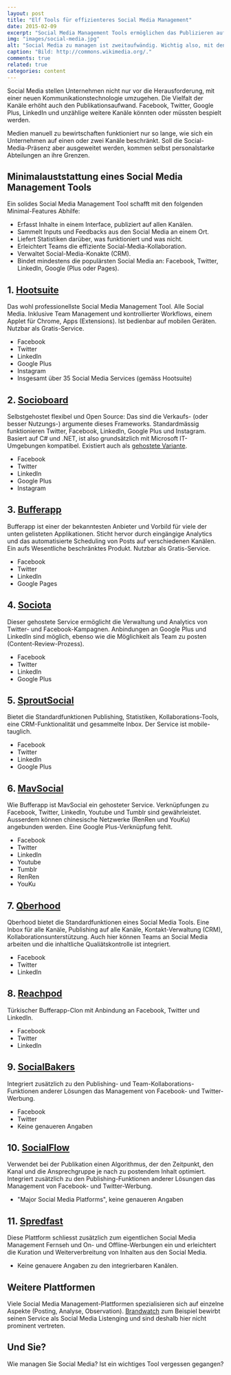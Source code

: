 ```yaml
---
layout: post
title: "Elf Tools für effizienteres Social Media Management"
date: 2015-02-09
excerpt: "Social Media Management Tools ermöglichen das Publizieren auf mehreren Kanälen, liefern Statistiken, sammeln Inputs an einem Ort und ermöglichen Teams einen effizienten Social Media Workflow."
img: "images/social-media.jpg"
alt: "Social Media zu managen ist zweitaufwändig. Wichtig also, mit den richtigen Tools zu arbeiten."
caption: "Bild: http://commons.wikimedia.org/."
comments: true
related: true
categories: content
---
```


Social Media stellen Unternehmen nicht nur vor die Herausforderung, mit einer neuen Kommunikationstechnologie umzugehen. Die Vielfalt der Kanäle erhöht auch den Publikationsaufwand. Facebook, Twitter, Google Plus, LinkedIn und unzählige weitere Kanäle könnten oder müssten bespielt werden. 

Medien manuell zu bewirtschaften funktioniert nur so lange, wie sich ein Unternehmen auf einen oder zwei Kanäle beschränkt. Soll die Social-Media-Präsenz aber ausgeweitet werden, kommen selbst personalstarke Abteilungen an ihre Grenzen. 

## Minimalauststattung eines Social Media Management Tools

Ein solides Social Media Management Tool schafft mit den folgenden Minimal-Features Abhilfe: 

- Erfasst Inhalte in einem Interface, publiziert auf allen Kanälen.
- Sammelt Inputs und Feedbacks aus den Social Media an einem Ort.
- Liefert Statistiken darüber, was funktioniert und was nicht.
- Erleichtert Teams die effiziente Social-Media-Kollaboration.
- Verwaltet Social-Media-Konakte (CRM).
- Bindet mindestens die populärsten Social Media an: Facebook, Twitter, LinkedIn, Google (Plus oder Pages).


## 1. [Hootsuite](https://hootsuite.com/)

Das wohl professionellste Social Media Management Tool. Alle Social Media. Inklusive Team Management und kontrollierter Workflows, einem Applet für Chrome, Apps (Extensions). Ist bedienbar auf mobilen Geräten. Nutzbar als Gratis-Service.

- Facebook
- Twitter
- LinkedIn
- Google Plus
- Instagram
- Insgesamt über 35 Social Media Services (gemäss Hootsuite)

## 2. [Socioboard](http://www.socioboard.org/) 

Selbstgehostet flexibel und Open Source: Das sind die Verkaufs- (oder besser Nutzungs-) argumente dieses Frameworks. Standardmässig funktionieren Twitter, Facebook, LinkedIn, Google Plus und Instagram. Basiert auf C# und .NET, ist also grundsätzlich mit Microsoft IT-Umgebungen kompatibel. Existiert auch als [gehostete Variante](http://www.socioboard.com/).

- Facebook
- Twitter
- LinkedIn
- Google Plus
- Instagram

## 3. [Bufferapp](https://bufferapp.com/)

Bufferapp ist einer der bekanntesten Anbieter und Vorbild für viele der unten gelisteten Applikationen. Sticht hervor durch eingängige Analytics und das automatisierte Scheduling von Posts auf verschiedenen Kanälen. Ein aufs Wesentliche beschränktes Produkt. Nutzbar als Gratis-Service.

- Facebook
- Twitter
- LinkedIn
- Google Pages

## 4. [Sociota](https://www.sociota.net/)

Dieser gehostete Service ermöglicht die Verwaltung und Analytics von Twitter- und Facebook-Kampagnen. Anbindungen an Google Plus und LinkedIn sind möglich, ebenso wie die Möglichkeit als Team zu posten (Content-Review-Prozess).

- Facebook
- Twitter
- LinkedIn
- Google Plus

## 5. [SproutSocial](http://sproutsocial.com/ )

Bietet die Standardfunktionen Publishing, Statistiken, Kollaborations-Tools, eine CRM-Funktionalität und gesammelte Inbox. Der Service ist mobile-tauglich.

- Facebook
- Twitter
- LinkedIn
- Google Plus

## 6. [MavSocial](http://mavsocial.com/)

Wie Bufferapp ist MavSocial ein gehosteter Service. Verknüpfungen zu Facebook, Twitter, LinkedIn, Youtube und Tumblr sind gewährleistet. Ausserdem können chinesische Netzwerke (RenRen und YouKu) angebunden werden. Eine Google Plus-Verknüpfung fehlt.

- Facebook
- Twitter
- LinkedIn
- Youtube
- Tumblr
- RenRen
- YouKu

## 7. [Qberhood](http://www.qberhood.com/)

Qberhood bietet die Standardfunktionen eines Social Media Tools. Eine Inbox für alle Kanäle, Publishing auf alle Kanäle, Kontakt-Verwaltung (CRM), Kollaborationsunterstützung. Auch hier können Teams an Social Media arbeiten und die inhaltliche Qualiätskontrolle ist integriert.

- Facebook
- Twitter
- LinkedIn

## 8. [Reachpod](https://www.reachpod.com/)

Türkischer Bufferapp-Clon mit Anbindung an Facebook, Twitter und LinkedIn.

- Facebook
- Twitter
- LinkedIn


## 9. [SocialBakers](http://www.socialbakers.com/products/suite/analytics)

Integriert zusätzlich zu den Publishing- und Team-Kollaborations-Funktionen anderer Lösungen das Management von Facebook- und Twitter-Werbung.

- Facebook
- Twitter
- Keine genaueren Angaben


## 10. [SocialFlow](http://www.socialflow.com/)

Verwendet bei der Publikation einen Al­go­rith­mus, der den Zeitpunkt, den Kanal und die Ansprechgruppe je nach zu postendem Inhalt optimiert. Integriert zusätzlich zu den Publishing-Funktionen anderer Lösungen das Management von Facebook- und Twitter-Werbung.

- "Major Social Media Platforms", keine genaueren Angaben

## 11. [Spredfast](https://www.spredfast.com/)

Diese Plattform schliesst zusätzlich zum eigentlichen Social Media Management Fernseh und On- und Offline-Werbungen ein und erleichtert die Kuration und Weiterverbreitung von Inhalten aus den Social Media.

- Keine genauere Angaben zu den integrierbaren Kanälen.

## Weitere Plattformen

Viele Social Media Management-Plattformen spezialisieren sich auf einzelne Aspekte (Posting, Analyse, Observation). [Brandwatch](https://www.brandwatch.com/) zum Beispiel bewirbt seinen Service als Social Media Listenging und sind deshalb hier nicht prominent vertreten.


## Und Sie?

Wie managen Sie Social Media? Ist ein wichtiges Tool vergessen gegangen? 